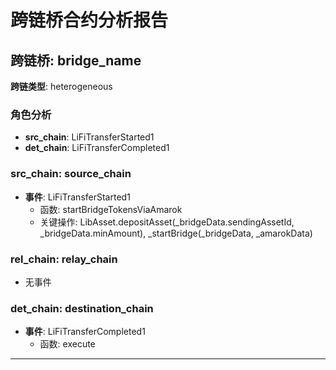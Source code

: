 # 跨链桥合约分析报告
## 跨链桥: bridge_name
**跨链类型**: heterogeneous
### 角色分析
- **src_chain**: LiFiTransferStarted1
- **det_chain**: LiFiTransferCompleted1
### src_chain: source_chain
- **事件**: LiFiTransferStarted1
  - 函数: startBridgeTokensViaAmarok
  - 关键操作: LibAsset.depositAsset(_bridgeData.sendingAssetId, _bridgeData.minAmount), _startBridge(_bridgeData, _amarokData)
### rel_chain: relay_chain
- 无事件
### det_chain: destination_chain
- **事件**: LiFiTransferCompleted1
  - 函数: execute
---

